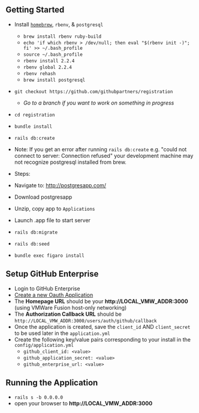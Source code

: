 ## Getting Started
- Install [`homebrew`](http://brew.sh/), `rbenv`, & `postgresql`
  - `brew install rbenv ruby-build`
  - `echo 'if which rbenv > /dev/null; then eval "$(rbenv init -)"; fi' >> ~/.bash_profile`
  - `source ~/.bash_profile`
  - `rbenv install 2.2.4`
  - `rbenv global 2.2.4`
  - `rbenv rehash`
  - `brew install postgresql`

- `git checkout https://github.com/githubpartners/registration`
  - _Go to a branch if you want to work on something in progress_
- `cd registration`
- `bundle install`
- `rails db:create`
-  Note: If you get an error after running `rails db:create` e.g. "could not connect to server: Connection refused" your development machine may not recognize postgresql installed from brew.
 - Steps:
  -  Navigate to: http://postgresapp.com/
  -  Download postgresapp
  -  Unzip, copy app to `Applications`
  -  Launch .app file to start server

- `rails db:migrate`
- `rails db:seed`
- `bundle exec figaro install`

## Setup GitHub Enterprise
- Login to GitHub Enterprise
- [Create a new Oauth Application](https://help.github.com/enterprise/admin/guides/user-management/using-github-oauth/)
- The **Homepage URL** should be your **http://LOCAL_VMW_ADDR:3000** (using VMWare Fusion host-only networking)
- The **Authorization Callback URL** should be `http://LOCAL_VMW_ADDR:3000/users/auth/github/callback`
- Once the application is created, save the `client_id` AND `client_secret` to be used later in the `application.yml`
- Create the following key/value pairs corresponding to your install in the `config/application.yml`
  - `github_client_id: <value>`
  - `github_application_secret: <value>`
  - `github_enterprise_url: <value>`

## Running the Application
- `rails s -b 0.0.0.0`
- open your browser to **http://LOCAL_VMW_ADDR:3000** 
